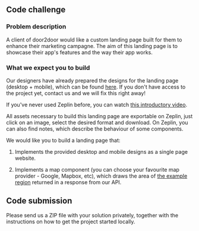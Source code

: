 ## Code challenge


### Problem description

A client of door2door would like a custom landing page built for them to enhance their marketing campagne. The aim of this landing page is to showcase their app's features and the way their app works.

### What we expect you to build

Our designers have already prepared the designs for the landing page (desktop + mobile), which can be found [here](http://zpl.io/aw0DXE1). If you don't have access to the project yet, contact us and we will fix this right away!

If you've never used Zeplin before, you can watch [this introductory video](https://www.youtube.com/watch?v=tHmzAytSgpI).

All assets necessary to build this landing page are exportable on Zeplin, just click on an image, select the desired format and download. On Zeplin, you can also find notes, which describe the behaviour of some components.

We would like you to build a landing page that:

1. Implements the provided desktop and mobile designs as a single page website.

2. Implements a map component (you can choose your favourite map provider - Google, Mapbox, etc), which draws the area of [the example region](./web/region.json) returned in a response from our API.

## Code submission

Please send us a ZIP file with your solution privately, together with the instructions on how to get the project started locally.
